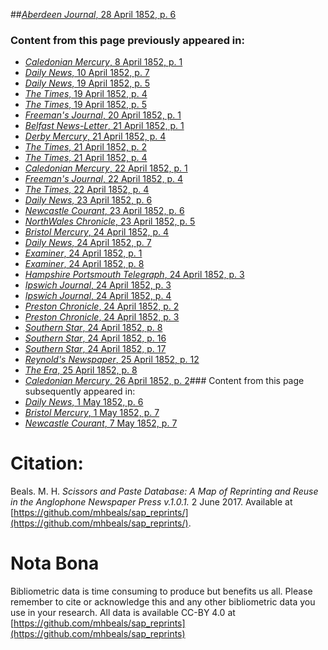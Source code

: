 ##[*Aberdeen Journal*, 28 April 1852, p. 6](https://mhbeals.github.io/sap_html/Aberdeen-Journal/Aberdeen-Journal-28-April-1852-p-6)

### Content from this page previously appeared in:
+ [*Caledonian Mercury*, 8 April 1852, p. 1](https://mhbeals.github.io/sap_html/Caledonian-Mercury/Caledonian-Mercury-8-April-1852-p-1)
+ [*Daily News*, 10 April 1852, p. 7](https://mhbeals.github.io/sap_html/Daily-News/Daily-News-10-April-1852-p-7)
+ [*Daily News*, 19 April 1852, p. 5](https://mhbeals.github.io/sap_html/Daily-News/Daily-News-19-April-1852-p-5)
+ [*The Times*, 19 April 1852, p. 4](https://mhbeals.github.io/sap_html/The-Times/The-Times-19-April-1852-p-4)
+ [*The Times*, 19 April 1852, p. 5](https://mhbeals.github.io/sap_html/The-Times/The-Times-19-April-1852-p-5)
+ [*Freeman's Journal*, 20 April 1852, p. 1](https://mhbeals.github.io/sap_html/Freeman's-Journal/Freeman's-Journal-20-April-1852-p-1)
+ [*Belfast News-Letter*, 21 April 1852, p. 1](https://mhbeals.github.io/sap_html/Belfast-News-Letter/Belfast-News-Letter-21-April-1852-p-1)
+ [*Derby Mercury*, 21 April 1852, p. 4](https://mhbeals.github.io/sap_html/Derby-Mercury/Derby-Mercury-21-April-1852-p-4)
+ [*The Times*, 21 April 1852, p. 2](https://mhbeals.github.io/sap_html/The-Times/The-Times-21-April-1852-p-2)
+ [*The Times*, 21 April 1852, p. 4](https://mhbeals.github.io/sap_html/The-Times/The-Times-21-April-1852-p-4)
+ [*Caledonian Mercury*, 22 April 1852, p. 1](https://mhbeals.github.io/sap_html/Caledonian-Mercury/Caledonian-Mercury-22-April-1852-p-1)
+ [*Freeman's Journal*, 22 April 1852, p. 4](https://mhbeals.github.io/sap_html/Freeman's-Journal/Freeman's-Journal-22-April-1852-p-4)
+ [*The Times*, 22 April 1852, p. 4](https://mhbeals.github.io/sap_html/The-Times/The-Times-22-April-1852-p-4)
+ [*Daily News*, 23 April 1852, p. 6](https://mhbeals.github.io/sap_html/Daily-News/Daily-News-23-April-1852-p-6)
+ [*Newcastle Courant*, 23 April 1852, p. 6](https://mhbeals.github.io/sap_html/Newcastle-Courant/Newcastle-Courant-23-April-1852-p-6)
+ [*NorthWales Chronicle*, 23 April 1852, p. 5](https://mhbeals.github.io/sap_html/NorthWales-Chronicle/NorthWales-Chronicle-23-April-1852-p-5)
+ [*Bristol Mercury*, 24 April 1852, p. 4](https://mhbeals.github.io/sap_html/Bristol-Mercury/Bristol-Mercury-24-April-1852-p-4)
+ [*Daily News*, 24 April 1852, p. 7](https://mhbeals.github.io/sap_html/Daily-News/Daily-News-24-April-1852-p-7)
+ [*Examiner*, 24 April 1852, p. 1](https://mhbeals.github.io/sap_html/Examiner/Examiner-24-April-1852-p-1)
+ [*Examiner*, 24 April 1852, p. 8](https://mhbeals.github.io/sap_html/Examiner/Examiner-24-April-1852-p-8)
+ [*Hampshire Portsmouth Telegraph*, 24 April 1852, p. 3](https://mhbeals.github.io/sap_html/Hampshire-Portsmouth-Telegraph/Hampshire-Portsmouth-Telegraph-24-April-1852-p-3)
+ [*Ipswich Journal*, 24 April 1852, p. 3](https://mhbeals.github.io/sap_html/Ipswich-Journal/Ipswich-Journal-24-April-1852-p-3)
+ [*Ipswich Journal*, 24 April 1852, p. 4](https://mhbeals.github.io/sap_html/Ipswich-Journal/Ipswich-Journal-24-April-1852-p-4)
+ [*Preston Chronicle*, 24 April 1852, p. 2](https://mhbeals.github.io/sap_html/Preston-Chronicle/Preston-Chronicle-24-April-1852-p-2)
+ [*Preston Chronicle*, 24 April 1852, p. 3](https://mhbeals.github.io/sap_html/Preston-Chronicle/Preston-Chronicle-24-April-1852-p-3)
+ [*Southern Star*, 24 April 1852, p. 8](https://mhbeals.github.io/sap_html/Southern-Star/Southern-Star-24-April-1852-p-8)
+ [*Southern Star*, 24 April 1852, p. 16](https://mhbeals.github.io/sap_html/Southern-Star/Southern-Star-24-April-1852-p-16)
+ [*Southern Star*, 24 April 1852, p. 17](https://mhbeals.github.io/sap_html/Southern-Star/Southern-Star-24-April-1852-p-17)
+ [*Reynold's Newspaper*, 25 April 1852, p. 12](https://mhbeals.github.io/sap_html/Reynold's-Newspaper/Reynold's-Newspaper-25-April-1852-p-12)
+ [*The Era*, 25 April 1852, p. 8](https://mhbeals.github.io/sap_html/The-Era/The-Era-25-April-1852-p-8)
+ [*Caledonian Mercury*, 26 April 1852, p. 2](https://mhbeals.github.io/sap_html/Caledonian-Mercury/Caledonian-Mercury-26-April-1852-p-2)### Content from this page subsequently appeared in:
+ [*Daily News*, 1 May 1852, p. 6](https://mhbeals.github.io/sap_html/Daily-News/Daily-News-1-May-1852-p-6)
+ [*Bristol Mercury*, 1 May 1852, p. 7](https://mhbeals.github.io/sap_html/Bristol-Mercury/Bristol-Mercury-1-May-1852-p-7)
+ [*Newcastle Courant*, 7 May 1852, p. 7](https://mhbeals.github.io/sap_html/Newcastle-Courant/Newcastle-Courant-7-May-1852-p-7)
                    
# Citation: 

Beals. M. H. *Scissors and Paste Database: A Map of Reprinting and Reuse in the Anglophone Newspaper Press v.1.0.1.* 2 June 2017. Available at [https://github.com/mhbeals/sap_reprints/](https://github.com/mhbeals/sap_reprints/). 
                    
# Nota Bona

Bibliometric data is time consuming to produce but benefits us all. Please remember to cite or acknowledge this and any other bibliometric data you use in your research. All data is available CC-BY 4.0 at [https://github.com/mhbeals/sap_reprints](https://github.com/mhbeals/sap_reprints)